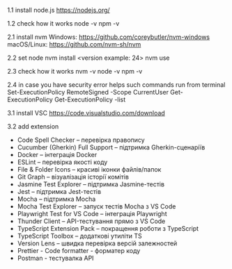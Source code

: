 1.1 install node.js https://nodejs.org/

1.2 check how it works
node -v
npm -v

2.1 install nvm
Windows: https://github.com/coreybutler/nvm-windows
macOS/Linux: https://github.com/nvm-sh/nvm

2.2 set node
nvm install <version example: 24>
nvm use <version>

2.3 check how it works
nvm -v
node -v
npm -v

2.4 in case you have security error helps such commands run from terminal
Set-ExecutionPolicy RemoteSigned -Scope CurrentUser
Get-ExecutionPolicy
Get-ExecutionPolicy -list

3.1 install VSC https://code.visualstudio.com/download

3.2 add extension

- Code Spell Checker – перевірка правопису
- Cucumber (Gherkin) Full Support – підтримка Gherkin-сценаріїв
- Docker – інтеграція Docker
- ESLint – перевірка якості коду
- File & Folder Icons – красиві іконки файлів/папок
- Git Graph – візуалізація історії комітів
- Jasmine Test Explorer – підтримка Jasmine-тестів
- Jest – підтримка Jest-тестів
- Mocha – підтримка Mocha
- Mocha Test Explorer – запуск тестів Mocha з VS Code
- Playwright Test for VS Code – інтеграція Playwright
- Thunder Client – API-тестування прямо з VS Code
- TypeScript Extension Pack – покращення роботи з TypeScript
- TypeScript Toolbox – додаткові утиліти TS
- Version Lens – швидка перевірка версій залежностей
- Prettier - Code formatter - форматер коду
- Postman - тестувалка API
